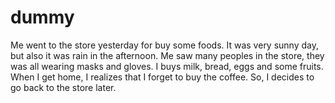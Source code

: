 # dummy

Me went to the store yesterday for buy some foods. It was very sunny day, but also it was rain in the afternoon. Me saw many peoples in the store, they was all wearing masks and gloves. I buys milk, bread, eggs and some fruits. When I get home, I realizes that I forget to buy the coffee. So, I decides to go back to the store later.